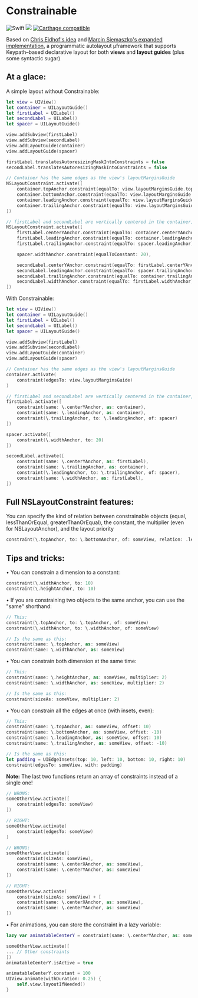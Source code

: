 # Constrainable

![Swift](https://img.shields.io/badge/Swift-4.0-orange.svg)
[![](http://img.shields.io/badge/iOS-11.0%2B-blue.svg)]()
[![Carthage compatible](https://img.shields.io/badge/Carthage-compatible-4BC51D.svg?style=flat)](https://github.com/Carthage/Carthage)

Based on [Chris Eidhof's idea](http://chris.eidhof.nl/post/micro-autolayout-dsl/) and [Marcin Siemaszko's expanded implementation](https://www.netguru.co/codestories/painless-nslayoutanchors), a programmatic autolayout µframework that supports Keypath–based declarative layout for both **views** and **layout guides** (plus some syntactic sugar)

## At a glace:

A simple layout without Constrainable:

```swift
let view = UIView()
let container = UILayoutGuide()
let firstLabel = UILabel()
let secondLabel = UILabel()
let spacer = UILayoutGuide()

view.addSubview(firstLabel)
view.addSubview(secondLabel)
view.addLayoutGuide(container)
view.addLayoutGuide(spacer)

firstLabel.translatesAutoresizingMaskIntoConstraints = false
secondLabel.translatesAutoresizingMaskIntoConstraints = false

// Container has the same edges as the view's layoutMarginsGuide
NSLayoutConstraint.activate([
    container.topAnchor.constraint(equalTo: view.layoutMarginsGuide.topAnchor),
    container.bottomAnchor.constraint(equalTo: view.layoutMarginsGuide.bottomAnchor),
    container.leadingAnchor.constraint(equalTo: view.layoutMarginsGuide.leadingAnchor),
    container.trailingAnchor.constraint(equalTo: view.layoutMarginsGuide.trailingAnchor),
])

// firstLabel and secondLabel are vertically centered in the container, have the same width and are separated by a 20 points spacer
NSLayoutConstraint.activate([
    firstLabel.centerYAnchor.constraint(equalTo: container.centerYAnchor),
    firstLabel.leadingAnchor.constraint(equalTo: container.leadingAnchor),
    firstLabel.trailingAnchor.constraint(equalTo: spacer.leadingAnchor),

    spacer.widthAnchor.constraint(equalToConstant: 20),

    secondLabel.centerYAnchor.constraint(equalTo: firstLabel.centerYAnchor),
    secondLabel.leadingAnchor.constraint(equalTo: spacer.trailingAnchor),
    secondLabel.trailingAnchor.constraint(equalTo: container.trailingAnchor),
    secondLabel.widthAnchor.constraint(equalTo: firstLabel.widthAnchor),
])
```
With Constrainable:
```swift
let view = UIView()
let container = UILayoutGuide()
let firstLabel = UILabel()
let secondLabel = UILabel()
let spacer = UILayoutGuide()

view.addSubview(firstLabel)
view.addSubview(secondLabel)
view.addLayoutGuide(container)
view.addLayoutGuide(spacer)

// Container has the same edges as the view's layoutMarginsGuide
container.activate(
    constraint(edgesTo: view.layoutMarginsGuide)
)

// firstLabel and secondLabel are vertically centered in the container, have the same width and are separated by a 20 points spacer
firstLabel.activate([
    constraint(same: \.centerYAnchor, as: container),
    constraint(same: \.leadingAnchor, as: container),
    constraint(\.trailingAnchor, to: \.leadingAnchor, of: spacer)
])

spacer.activate([
    constraint(\.widthAnchor, to: 20)
])

secondLabel.activate([
    constraint(same: \.centerYAnchor, as: firstLabel),
    constraint(same: \.trailingAnchor, as: container),
    constraint(\.leadingAnchor, to: \.trailingAnchor, of: spacer),
    constraint(same: \.widthAnchor, as: firstLabel),
])
```
## Full NSLayoutConstraint features:

You can specify the kind of relation between constrainable objects (equal, lessThanOrEqual, greaterThanOrEqual), the constant, the multiplier (even for NSLayoutAnchor), and the layout priority

```Swift
constraint(\.topAnchor, to: \.bottomAnchor, of: someView, relation: .lessThanOrEqual, offset: 10, multiplier: 0.5, priority: .defaultLow)
```

## Tips and tricks:

• You can constrain a dimension to a constant: 
```Swift
constraint(\.widthAnchor, to: 10)
constraint(\.heightAnchor, to: 10)
```
• If you are constraining two objects to the same anchor, you can use the "same" shorthand:
```Swift
// This:
constraint(\.topAnchor, to: \.topAnchor, of: someView)
constraint(\.widthAnchor, to: \.widthAnchor, of: someView)

// Is the same as this:
constraint(same: \.topAnchor, as: someView)
constraint(same: \.widthAnchor, as: someView)
```

• You can constrain both dimension at the same time:
```Swift
// This:
constraint(same: \.heightAnchor, as: someView, multiplier: 2)
constraint(same: \.widthAnchor, as: someView, multiplier: 2)

// Is the same as this:
constraint(sizeAs: someView, multiplier: 2)
```

• You can constrain all the edges at once (with insets, even):
```Swift
// This:
constraint(same: \.topAnchor, as: someView, offset: 10)
constraint(same: \.bottomAnchor, as: someView, offset: -10)
constraint(same: \.leadingAnchor, as: someView, offset: 10)
constraint(same: \.trailingAnchor, as: someView, offset: -10)

// Is the same as this:
let padding = UIEdgeInsets(top: 10, left: 10, bottom: 10, right: 10)
constraint(edgesTo: someView, with: padding)
```
**Note:** The last two functions return an array of constraints instead of a single one!
```Swift
// WRONG:
someOtherView.activate([
    constraint(edgesTo: someView)
])

// RIGHT:
someOtherView.activate(
    constraint(edgesTo: someView)
)
```
```Swift
// WRONG:
someOtherView.activate([
    constraint(sizeAs: someView),
    constraint(same: \.centerXAnchor, as: someView),
    constraint(same: \.centerYAnchor, as: someView)
])

// RIGHT:
someOtherView.activate(
    constraint(sizeAs: someView) + [
    constraint(same: \.centerXAnchor, as: someView),
    constraint(same: \.centerYAnchor, as: someView)
])
```
• For animations, you can store the constraint in a lazy variable:
```Swift
lazy var animatableCenterY = constraint(same: \.centerYAnchor, as: someView)(someOtherView)

someOtherView.activate([
... // Other constraints
])
animatableCenterY.isActive = true

animatableCenterY.constant = 100
UIView.animate(withDuration: 0.25) {
    self.view.layoutIfNeeded()
}
```
